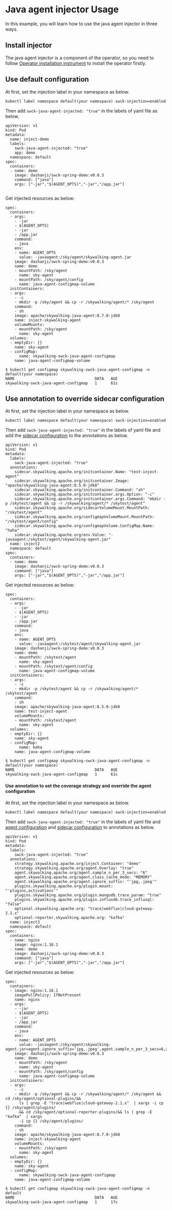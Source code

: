 # Java agent injector Usage

In this example, you will learn how to use the java agent injector in three ways.

## Install injector

The java agent injector is a component of the operator, so you need to follow [Operator installation instrument](../../README.md#operator) to install the operator firstly.

## Use default configuration

At first, set the injection label in your namespace as below.

```shell
kubectl label namespace default(your namespace) swck-injection=enabled
```

Then add `swck-java-agent-injected: "true"` in the labels of yaml file as below.

```
apiVersion: v1
kind: Pod
metadata:
  name: inject-demo
  labels:
    swck-java-agent-injected: "true"
    app: demo
  namespace: default
spec:
  containers:
  - name: demo
    image: dashanji/swck-spring-demo:v0.0.3
    command: ["java"]
    args: ["-jar","$(AGENT_OPTS)","-jar","/app.jar"]
   
```

Get injected resources as below:

```
spec:
  containers:
  - args:
    - -jar
    - $(AGENT_OPTS)
    - -jar
    - /app.jar
    command:
    - java
    env:
    - name: AGENT_OPTS
      value: -javaagent:/sky/agent/skywalking-agent.jar
    image: dashanji/swck-spring-demo:v0.0.3
    name: demo
    - mountPath: /sky/agent
      name: sky-agent
    - mountPath: /sky/agent/config
      name: java-agent-configmap-volume
  initContainers:
  - args:
    - -c
    - mkdir -p /sky/agent && cp -r /skywalking/agent/* /sky/agent
    command:
    - sh
    image: apache/skywalking-java-agent:8.7.0-jdk8
    name: inject-skywalking-agent
    volumeMounts:
    - mountPath: /sky/agent
      name: sky-agent
  volumes:
  - emptyDir: {}
    name: sky-agent
  - configMap:
      name: skywalking-swck-java-agent-configmap
    name: java-agent-configmap-volume
```

```shell
$ kubectl get configmap skywalking-swck-java-agent-configmap -n default(your namespace)
NAME                                   DATA   AGE
skywalking-swck-java-agent-configmap   1      61s
```

## Use annotation to override sidecar configuration

At first, set the injection label in your namespace as below.

```shell
kubectl label namespace default(your namespace) swck-injection=enabled
```

Then add `swck-java-agent-injected: "true"` in the labels of yaml file and add the [sidecar configuration](../java-agent-injector.md#configure-sidecar) to the annotations as below.

```
apiVersion: v1
kind: Pod
metadata:
  labels:
    swck-java-agent-injected: "true"
  annotations:
    sidecar.skywalking.apache.org/initcontainer.Name: "test-inject-agent"
    sidecar.skywalking.apache.org/initcontainer.Image: "apache/skywalking-java-agent:8.5.0-jdk8"
    sidecar.skywalking.apache.org/initcontainer.Command: "sh"
    sidecar.skywalking.apache.org/initcontainer.args.Option: "-c"
    sidecar.skywalking.apache.org/initcontainer.args.Command: "mkdir -p /skytest/agent && cp -r /skywalking/agent/* /skytest/agent"
    sidecar.skywalking.apache.org/sidecarVolumeMount.MountPath: "/skytest/agent"
    sidecar.skywalking.apache.org/configmapVolumeMount.MountPath: "/skytest/agent/config"
    sidecar.skywalking.apache.org/configmapVolume.ConfigMap.Name: "haha"
    sidecar.skywalking.apache.org/env.Value: "-javaagent:/skytest/agent/skywalking-agent.jar"
  name: inject2
  namespace: default
spec:
  containers:
  - name: demo
    image: dashanji/swck-spring-demo:v0.0.3
    command: ["java"]
    args: ["-jar","$(AGENT_OPTS)","-jar","/app.jar"]
```

Get injected resources as below:

```
spec:
  containers:
  - args:
    - -jar
    - $(AGENT_OPTS)
    - -jar
    - /app.jar
    command:
    - java
    env:
    - name: AGENT_OPTS
      value: -javaagent:/skytest/agent/skywalking-agent.jar
    image: dashanji/swck-spring-demo:v0.0.3
    name: demo
    - mountPath: /skytest/agent
      name: sky-agent
    - mountPath: /skytest/agent/config
      name: java-agent-configmap-volume
  initContainers:
  - args:
    - -c
    - mkdir -p /skytest/agent && cp -r /skywalking/agent/* /skytest/agent
    command:
    - sh
    image: apache/skywalking-java-agent:8.5.0-jdk8
    name: test-inject-agent
    volumeMounts:
    - mountPath: /skytest/agent
      name: sky-agent
  volumes:
  - emptyDir: {}
    name: sky-agent
  - configMap:
      name: haha
    name: java-agent-configmap-volume
```

```shell
$ kubectl get configmap skywalking-swck-java-agent-configmap -n default(your namespace)
NAME                                   DATA   AGE
skywalking-swck-java-agent-configmap   1      61s
```

#### Use annotation to set the coverage strategy and override the agent configuration

At first, set the injection label in your namespace as below.

```shell
kubectl label namespace default(your namespace) swck-injection=enabled
```

Then add `swck-java-agent-injected: "true"` in the labels of yaml file and [agent configuration](../java-agent-injector.md#use-annotations-to-overlay-default-agent-configuration) and [sidecar configuration](../java-agent-injector.md#configure-sidecar) to annotations as below.


```
apiVersion: v1
kind: Pod
metadata:
  labels:
    swck-java-agent-injected: "true"
  annotations:
    strategy.skywalking.apache.org/inject.Container: "demo"
    strategy.skywalking.apache.org/agent.Overlay: "true"
    agent.skywalking.apache.org/agent.sample_n_per_3_secs: "6"
    agent.skywalking.apache.org/agent.class_cache_mode: "MEMORY"
    agent.skywalking.apache.org/agent.ignore_suffix: "'jpg,.jpeg'"
    plugins.skywalking.apache.org/plugin.mount: "'plugins,activations'"
    plugins.skywalking.apache.org/plugin.mongodb.trace_param: "true"
    plugins.skywalking.apache.org/plugin.influxdb.trace_influxql: "false"
    optional.skywalking.apache.org: "trace|webflux|cloud-gateway-2.1.x"
    optional-reporter.skywalking.apache.org: "kafka"
  name: inject3
  namespace: default
spec:
  containers:
  - name: nginx
    image: nginx:1.16.1
  - name: demo
    image: dashanji/swck-spring-demo:v0.0.3
    command: ["java"]
    args: ["-jar","$(AGENT_OPTS)","-jar","/app.jar"]
```

Get injected resources as below:

```
spec:
  containers:
  - image: nginx:1.16.1
    imagePullPolicy: IfNotPresent
    name: nginx
  - args:
    - -jar
    - $(AGENT_OPTS)
    - -jar
    - /app.jar
    command:
    - java
    env:
    - name: AGENT_OPTS
      value: -javaagent:/sky/agent/skywalking-agent.jar=agent.ignore_suffix='jpg,.jpeg',agent.sample_n_per_3_secs=6,agent.class_cache_mode=MEMORY,plugin.mount='plugins,activations',plugin.influxdb.trace_influxql=false,plugin.mongodb.trace_param=true
    image: dashanji/swck-spring-demo:v0.0.3
    name: demo
    - mountPath: /sky/agent
      name: sky-agent
    - mountPath: /sky/agent/config
      name: java-agent-configmap-volume
  initContainers:
  - args:
    - -c
    - mkdir -p /sky/agent && cp -r /skywalking/agent/* /sky/agent && cd /sky/agent/optional-plugins/&&
      ls | grep -E "trace|webflux|cloud-gateway-2.1.x"  | xargs -i cp {} /sky/agent/plugins/
      && cd /sky/agent/optional-reporter-plugins/&& ls | grep -E "kafka"  | xargs
      -i cp {} /sky/agent/plugins/
    command:
    - sh
    image: apache/skywalking-java-agent:8.7.0-jdk8
    name: inject-skywalking-agent
    volumeMounts:
    - mountPath: /sky/agent
      name: sky-agent
  volumes:
  - emptyDir: {}
    name: sky-agent
  - configMap:
      name: skywalking-swck-java-agent-configmap
    name: java-agent-configmap-volume
```

```shell
$ kubectl get configmap skywalking-swck-java-agent-configmap -n default
NAME                                   DATA   AGE
skywalking-swck-java-agent-configmap   1      17s
```
